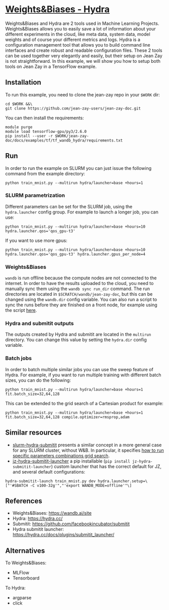 # [Weights&Biases - Hydra](https://github.com/jean-zay-users/jean-zay-doc/tree/master/docs/examples/tf/tf_wandb_hydra)

Weights&Biases and Hydra are 2 tools used in Machine Learning Projects.
Weights&Biases allows you to easily save a lot of information about your different experiments in the cloud, like meta data, system data, model weights and of course your different metrics and logs.
Hydra is a configuration management tool that allows you to build command line interfaces and create robust and readable configuration files.
These 2 tools can be used together very elegantly and easily, but their setup on Jean Zay is not straightforward.
In this example, we will show you how to setup both tools on Jean Zay in a TensorFlow example.

## Installation

To run this example, you need to clone the jean-zay repo in your `$WORK` dir:
```
cd $WORK &&\
git clone https://github.com/jean-zay-users/jean-zay-doc.git
```

You can then install the requirements:
```
module purge
module load tensorflow-gpu/py3/2.6.0
pip install --user -r $WORK/jean-zay-doc/docs/examples/tf/tf_wandb_hydra/requirements.txt
```

## Run
In order to run the example on SLURM you can just issue the following command from the example directory:
```
python train_mnist.py --multirun hydra/launcher=base +hours=1
```

### SLURM parametrization
Different parameters can be set for the SLURM job, using the `hydra.launcher` config group.
For example to launch a longer job, you can use:
```
python train_mnist.py --multirun hydra/launcher=base +hours=10 hydra.launcher.qos='qos_gpu-t3'
```

If you want to use more gpus:
```
python train_mnist.py --multirun hydra/launcher=base +hours=10 hydra.launcher.qos='qos_gpu-t3' hydra.launcher.gpus_per_node=4
```

### Weights&Biases
`wandb` is run offline because the compute nodes are not connected to the internet.
In order to have the results uploaded to the cloud, you need to manually sync them using the `wandb sync run_dir` command.
The run directories are located in `$SCRATCH/wandb/jean-zay-doc`, but this can be changed using the `wandb.dir` config variable.
You can also run a script to sync the runs before they are finished on a front node, for example using the script [here](https://gist.github.com/zaccharieramzi/3e1abc67aefac106ede2883c56ac8e1a).

### Hydra and submitit outputs
The outputs created by Hydra and submitit are located in the `multirun` directory.
You can change this value by setting the `hydra.dir` config variable.

### Batch jobs
In order to batch multiple similar jobs you can use the sweep feature of Hydra.
For example, if you want to run multiple training with different batch sizes, you can do the following:
```
python train_mnist.py --multirun hydra/launcher=base +hours=1 fit.batch_size=32,64,128
```

This can be extended to the grid search of a Cartesian product for example:
```
python train_mnist.py --multirun hydra/launcher=base +hours=1 fit.batch_size=32,64,128 compile.optimizer=rmsprop,adam
```

## Similar resources

- [slurm-hydra-submitit](https://github.com/RaphaelMeudec/slurm-hydra-submitit) presents a similar concept in a more general case for any SLURM cluster, without W&B. In particular, it specifies [how to run specific parameters combinations grid search](https://github.com/RaphaelMeudec/slurm-hydra-submitit#specific-parameters-combinations).
- [jz-hydra-submitit-launcher](https://github.com/zaccharieramzi/jz-hydra-submitit-launcher) a pip installable (`pip install jz-hydra-submitit-launcher`) custom launcher that has the correct default for JZ, and several default configurations:
```
hydra-submitit-launch train_mnist.py dev hydra.launcher.setup=\["'#SBATCH -C v100-32g'","'export WANDB_MODE=offline'"\]
```


## References
- Weights&Biases: https://wandb.ai/site
- Hydra: https://hydra.cc/
- Submitit: https://github.com/facebookincubator/submitit
- Hydra submitit launcher: https://hydra.cc/docs/plugins/submitit_launcher/

## Alternatives

To Weights&Biases:
- MLFlow
- Tensorboard

To Hydra:
- argparse
- click